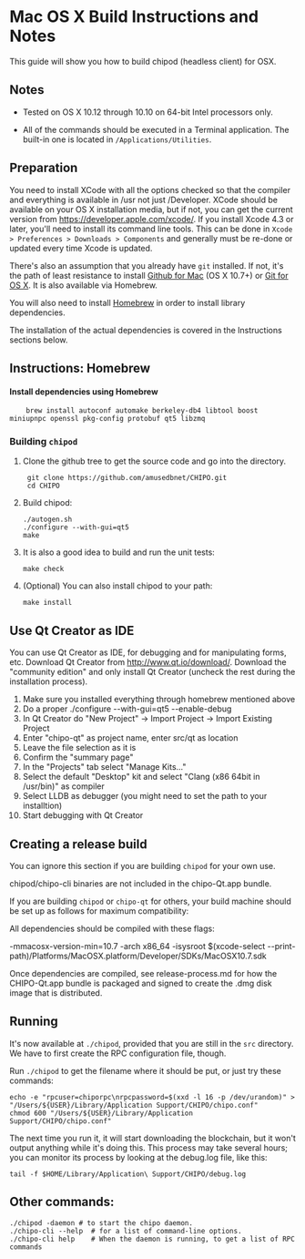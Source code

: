 Mac OS X Build Instructions and Notes
====================================
This guide will show you how to build chipod (headless client) for OSX.

Notes
-----

* Tested on OS X 10.12 through 10.10 on 64-bit Intel processors only.

* All of the commands should be executed in a Terminal application. The
built-in one is located in `/Applications/Utilities`.

Preparation
-----------

You need to install XCode with all the options checked so that the compiler
and everything is available in /usr not just /Developer. XCode should be
available on your OS X installation media, but if not, you can get the
current version from https://developer.apple.com/xcode/. If you install
Xcode 4.3 or later, you'll need to install its command line tools. This can
be done in `Xcode > Preferences > Downloads > Components` and generally must
be re-done or updated every time Xcode is updated.

There's also an assumption that you already have `git` installed. If
not, it's the path of least resistance to install [Github for Mac](https://mac.github.com/)
(OS X 10.7+) or
[Git for OS X](https://code.google.com/p/git-osx-installer/). It is also
available via Homebrew.

You will also need to install [Homebrew](http://brew.sh) in order to install library
dependencies.

The installation of the actual dependencies is covered in the Instructions
sections below.

Instructions: Homebrew
----------------------

#### Install dependencies using Homebrew

        brew install autoconf automake berkeley-db4 libtool boost miniupnpc openssl pkg-config protobuf qt5 libzmq

### Building `chipod`

1. Clone the github tree to get the source code and go into the directory.

        git clone https://github.com/amusedbnet/CHIPO.git
        cd CHIPO

2.  Build chipod:

        ./autogen.sh
        ./configure --with-gui=qt5
        make

3.  It is also a good idea to build and run the unit tests:

        make check

4.  (Optional) You can also install chipod to your path:

        make install

Use Qt Creator as IDE
------------------------
You can use Qt Creator as IDE, for debugging and for manipulating forms, etc.
Download Qt Creator from http://www.qt.io/download/. Download the "community edition" and only install Qt Creator (uncheck the rest during the installation process).

1. Make sure you installed everything through homebrew mentioned above
2. Do a proper ./configure --with-gui=qt5 --enable-debug
3. In Qt Creator do "New Project" -> Import Project -> Import Existing Project
4. Enter "chipo-qt" as project name, enter src/qt as location
5. Leave the file selection as it is
6. Confirm the "summary page"
7. In the "Projects" tab select "Manage Kits..."
8. Select the default "Desktop" kit and select "Clang (x86 64bit in /usr/bin)" as compiler
9. Select LLDB as debugger (you might need to set the path to your installtion)
10. Start debugging with Qt Creator

Creating a release build
------------------------
You can ignore this section if you are building `chipod` for your own use.

chipod/chipo-cli binaries are not included in the chipo-Qt.app bundle.

If you are building `chipod` or `chipo-qt` for others, your build machine should be set up
as follows for maximum compatibility:

All dependencies should be compiled with these flags:

 -mmacosx-version-min=10.7
 -arch x86_64
 -isysroot $(xcode-select --print-path)/Platforms/MacOSX.platform/Developer/SDKs/MacOSX10.7.sdk

Once dependencies are compiled, see release-process.md for how the CHIPO-Qt.app
bundle is packaged and signed to create the .dmg disk image that is distributed.

Running
-------

It's now available at `./chipod`, provided that you are still in the `src`
directory. We have to first create the RPC configuration file, though.

Run `./chipod` to get the filename where it should be put, or just try these
commands:

    echo -e "rpcuser=chiporpc\nrpcpassword=$(xxd -l 16 -p /dev/urandom)" > "/Users/${USER}/Library/Application Support/CHIPO/chipo.conf"
    chmod 600 "/Users/${USER}/Library/Application Support/CHIPO/chipo.conf"

The next time you run it, it will start downloading the blockchain, but it won't
output anything while it's doing this. This process may take several hours;
you can monitor its process by looking at the debug.log file, like this:

    tail -f $HOME/Library/Application\ Support/CHIPO/debug.log

Other commands:
-------

    ./chipod -daemon # to start the chipo daemon.
    ./chipo-cli --help  # for a list of command-line options.
    ./chipo-cli help    # When the daemon is running, to get a list of RPC commands
